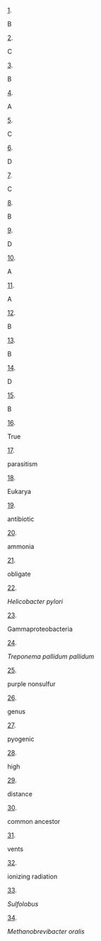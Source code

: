 [1](https://openstax.org/books/microbiology/pages/4-multiple-choice#fs-id1172100562431). 

B

[2](https://openstax.org/books/microbiology/pages/4-multiple-choice#fs-id1172100771337). 

C

[3](https://openstax.org/books/microbiology/pages/4-multiple-choice#fs-id1172098549514). 

B

[4](https://openstax.org/books/microbiology/pages/4-multiple-choice#fs-id1172098559637). 

A

[5](https://openstax.org/books/microbiology/pages/4-multiple-choice#fs-id1172098544345). 

C

[6](https://openstax.org/books/microbiology/pages/4-multiple-choice#fs-id1172098564103). 

D

[7](https://openstax.org/books/microbiology/pages/4-multiple-choice#fs-id1172100577825). 

C

[8](https://openstax.org/books/microbiology/pages/4-multiple-choice#fs-id1172100831616). 

B

[9](https://openstax.org/books/microbiology/pages/4-multiple-choice#fs-id1172100770659). 

D

[10](https://openstax.org/books/microbiology/pages/4-multiple-choice#fs-id1172100936469). 

A

[11](https://openstax.org/books/microbiology/pages/4-multiple-choice#fs-id1172100813972). 

A

[12](https://openstax.org/books/microbiology/pages/4-multiple-choice#fs-id1172100906155). 

B

[13](https://openstax.org/books/microbiology/pages/4-multiple-choice#fs-id1172100937701). 

B

[14](https://openstax.org/books/microbiology/pages/4-multiple-choice#fs-id1172102014650). 

D

[15](https://openstax.org/books/microbiology/pages/4-multiple-choice#fs-id1172097276615). 

B

[16](https://openstax.org/books/microbiology/pages/4-true-false#fs-id1172098525234). 

True

[17](https://openstax.org/books/microbiology/pages/4-fill-in-the-blank#fs-id1172100651187). 

parasitism

[18](https://openstax.org/books/microbiology/pages/4-fill-in-the-blank#fs-id1172098404683). 

Eukarya

[19](https://openstax.org/books/microbiology/pages/4-fill-in-the-blank#fs-id1172100656455). 

antibiotic

[20](https://openstax.org/books/microbiology/pages/4-fill-in-the-blank#fs-id1172100578450). 

ammonia

[21](https://openstax.org/books/microbiology/pages/4-fill-in-the-blank#fs-id1172098451867). 

obligate

[22](https://openstax.org/books/microbiology/pages/4-fill-in-the-blank#fs-id1172100536071). 

*Helicobacter pylori*

[23](https://openstax.org/books/microbiology/pages/4-fill-in-the-blank#fs-id1172098389959). 

Gammaproteobacteria

[24](https://openstax.org/books/microbiology/pages/4-fill-in-the-blank#fs-id1172100937750). 

*Treponema pallidum pallidum*

[25](https://openstax.org/books/microbiology/pages/4-fill-in-the-blank#fs-id1172100919888). 

purple nonsulfur

[26](https://openstax.org/books/microbiology/pages/4-fill-in-the-blank#fs-id1172098269558). 

genus

[27](https://openstax.org/books/microbiology/pages/4-fill-in-the-blank#fs-id1172098319203). 

pyogenic

[28](https://openstax.org/books/microbiology/pages/4-fill-in-the-blank#fs-id1172098465068). 

high

[29](https://openstax.org/books/microbiology/pages/4-fill-in-the-blank#fs-id1172100622878). 

distance

[30](https://openstax.org/books/microbiology/pages/4-fill-in-the-blank#fs-id1172100658563). 

common ancestor

[31](https://openstax.org/books/microbiology/pages/4-fill-in-the-blank#fs-id1172098273028). 

vents

[32](https://openstax.org/books/microbiology/pages/4-fill-in-the-blank#fs-id1172100905378). 

ionizing radiation

[33](https://openstax.org/books/microbiology/pages/4-fill-in-the-blank#fs-id1172102137373). 

*Sulfolobus*

[34](https://openstax.org/books/microbiology/pages/4-fill-in-the-blank#fs-id1172099514670). 

*Methanobrevibacter oralis*